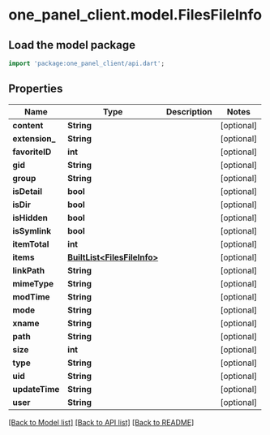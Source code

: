 # one_panel_client.model.FilesFileInfo

## Load the model package
```dart
import 'package:one_panel_client/api.dart';
```

## Properties
Name | Type | Description | Notes
------------ | ------------- | ------------- | -------------
**content** | **String** |  | [optional] 
**extension_** | **String** |  | [optional] 
**favoriteID** | **int** |  | [optional] 
**gid** | **String** |  | [optional] 
**group** | **String** |  | [optional] 
**isDetail** | **bool** |  | [optional] 
**isDir** | **bool** |  | [optional] 
**isHidden** | **bool** |  | [optional] 
**isSymlink** | **bool** |  | [optional] 
**itemTotal** | **int** |  | [optional] 
**items** | [**BuiltList&lt;FilesFileInfo&gt;**](FilesFileInfo.md) |  | [optional] 
**linkPath** | **String** |  | [optional] 
**mimeType** | **String** |  | [optional] 
**modTime** | **String** |  | [optional] 
**mode** | **String** |  | [optional] 
**xname** | **String** |  | [optional] 
**path** | **String** |  | [optional] 
**size** | **int** |  | [optional] 
**type** | **String** |  | [optional] 
**uid** | **String** |  | [optional] 
**updateTime** | **String** |  | [optional] 
**user** | **String** |  | [optional] 

[[Back to Model list]](../README.md#documentation-for-models) [[Back to API list]](../README.md#documentation-for-api-endpoints) [[Back to README]](../README.md)


